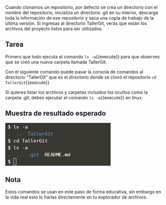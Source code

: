 Cuando clonamos un repositorio, por defecto se crea un directorio con el nombre del repositorio, inicializa un directorio .git en su interior, descarga toda la información de ese repositorio y saca una copia de trabajo de la última versión. 
Si ingresas al directorio TallerGit, verás que están los archivos del proyecto listos para ser utilizados. 

## Tarea

Primero que todo ejecuta el comando `ls -a`{{execute}} para que observes que se creó una nueva carpeta llamada TallerGit.

Con el siguiente comando puede pasar la consola de comandos al directorio "TallerGit" que es el directorio donde se clonó el repositorio `cd TallerGit`{{execute}}

Si quieres listar los archivos y carpetas incluidos los ocultos como la carpeta .git, debes ejecutar el comando `ls -a`{{execute}} en linux.

## Muestra de resultado esperado

![Resultado esperado](./assets/3.png)

## Nota

Estos comandos se usan en este paso de forma educativa, sin embargo en la vida real esto lo harías directamente en tu explorador de archivos.